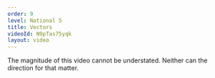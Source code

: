 ```yaml
---
order: 9
level: National 5
title: Vectors
videoId: N9pTas75yqk
layout: video
---
```


The magnitude of this video cannot be understated. Neither can the direction for that matter.
